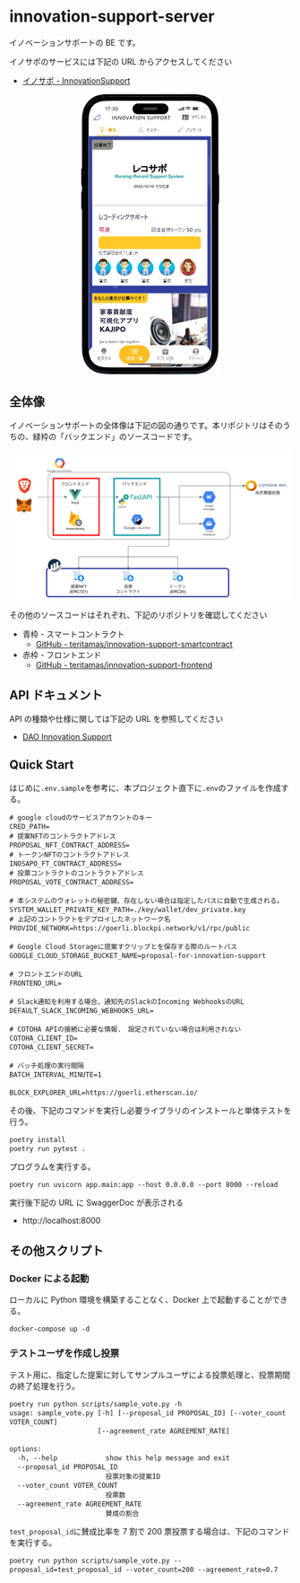 # innovation-support-server

イノベーションサポートの BE です。

イノサポのサービスには下記の URL からアクセスしてください

- [イノサポ - InnovationSupport](https://innovation-support-d391e.web.app)

<div align="center">
  <img src="./docs/app.png" height="500">
</div>

## 全体像

イノベーションサポートの全体像は下記の図の通りです。本リポジトリはそのうちの、緑枠の「バックエンド」のソースコードです。

![アーキテクチャ](./docs/arch.png)

その他のソースコードはそれぞれ、下記のリポジトリを確認してください

- 青枠 - スマートコントラクト
  - [GitHub - teritamas/innovation-support-smartcontract](https://github.com/teritamas/innovation-support-smartcontract)
- 赤枠 - フロントエンド
  - [GitHub - teritamas/innovation-support-frontend](https://github.com/teritamas/innovation-support-frontend)

## API ドキュメント

API の種類や仕様に関しては下記の URL を参照してください

- [DAO Innovation Support](https://innovation-support-server-fae3im6i6q-an.a.run.app/docs)

## Quick Start

はじめに`.env.sample`を参考に、本プロジェクト直下に`.env`のファイルを作成する。

```sh:.env.sample
# google cloudのサービスアカウントのキー
CRED_PATH=
# 提案NFTのコントラクトアドレス
PROPOSAL_NFT_CONTRACT_ADDRESS=
# トークンNFTのコントラクトアドレス
INOSAPO_FT_CONTRACT_ADDRESS=
# 投票コントラクトのコントラクトアドレス
PROPOSAL_VOTE_CONTRACT_ADDRESS=

# 本システムのウォレットの秘密鍵、存在しない場合は指定したパスに自動で生成される。
SYSTEM_WALLET_PRIVATE_KEY_PATH=./key/wallet/dev_private.key
# 上記のコントラクトをデプロイしたネットワーク名
PROVIDE_NETWORK=https://goerli.blockpi.network/v1/rpc/public

# Google Cloud Storageに提案すクリップとを保存する際のルートパス
GOOGLE_CLOUD_STORAGE_BUCKET_NAME=proposal-for-innovation-support

# フロントエンドのURL
FRONTEND_URL=

# Slack通知を利用する場合、通知先のSlackのIncoming WebhooksのURL
DEFAULT_SLACK_INCOMING_WEBHOOKS_URL=

# COTOHA APIの接続に必要な情報.　設定されていない場合は利用されない
COTOHA_CLIENT_ID=
COTOHA_CLIENT_SECRET=

# バッチ処理の実行間隔
BATCH_INTERVAL_MINUTE=1

BLOCK_EXPLORER_URL=https://goerli.etherscan.io/
```

その後、下記のコマンドを実行し必要ライブラリのインストールと単体テストを行う。

```sh:
poetry install
poetry run pytest .
```

プログラムを実行する。

```sh:
poetry run uvicorn app.main:app --host 0.0.0.0 --port 8000 --reload
```

実行後下記の URL に SwaggerDoc が表示される

- http://localhost:8000


## その他スクリプト

### Docker による起動

ローカルに Python 環境を構築することなく、Docker 上で起動することができる。

```sh:
docker-compose up -d
```

### テストユーザを作成し投票

テスト用に、指定した提案に対してサンプルユーザによる投票処理と、投票期間の終了処理を行う。

```sh:
poetry run python scripts/sample_vote.py -h
usage: sample_vote.py [-h] [--proposal_id PROPOSAL_ID] [--voter_count VOTER_COUNT]
                      [--agreement_rate AGREEMENT_RATE]

options:
  -h, --help            show this help message and exit
  --proposal_id PROPOSAL_ID
                        投票対象の提案ID
  --voter_count VOTER_COUNT
                        投票数
  --agreement_rate AGREEMENT_RATE
                        賛成の割合
```

`test_proposal_id`に賛成比率を 7 割で 200 票投票する場合は、下記のコマンドを実行する。

```sh:
poetry run python scripts/sample_vote.py --proposal_id=test_proposal_id --voter_count=200 --agreement_rate=0.7
```

